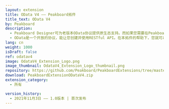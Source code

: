 ```yaml
---
layout: extension
title: OData V4 —— Peakboard拓件
title_text: OData V4
by: Peakboard
description: 
  - Peakboard Designer可为老版本OData协议提供原生态支持。而如果您需要在Peakboard使用OData V4协议作为数据源对接相关服务，则可以使用本拓件。 
  - OData是一个开放的协议，能让您创建并使用RESTful API。在本拓件的帮助下，您就可以读取返回JSON格式数据的API。
lang: cn
weight: 1000
isDraft: false
ref: odatav4
image: OdataV4_Extension_Logo.png
image_thumbnail: OdataV4_Extension_Logo_thumbnail.png
repository: https://github.com/Peakboard/PeakboardExtensions/tree/master/ODataV4
download: PeakboardExtensionODataV4.zip
extension_category:
  - 所有

version_history:
  - 2021年11月3日 —— 1.0版本 | 首次发布
---
```



